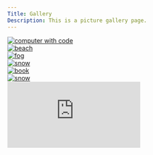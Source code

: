 ```yaml
---
Title: Gallery
Description: This is a picture gallery page.
---
```


<div class = "gallery">
    <a href = "image/code.jpg">
        <div class = "galleryimage">
            <picture>
                <source media="(min-width: 668px)" srcset="image/code.jpg?width=50%&crop-to-fit&aspect-ratio=1.0, image/code.jpg&crop-to-fit&aspect-ratio=1.0 2x">
                <source media="(min-width: 376px)" srcset="image/code.jpg?w=667&crop-to-fit&aspect-ratio=1.0">
                <img src="image/code.jpg?w=375&crop-to-fit&aspect-ratio=1.0" class="max-width" alt="computer with code">
            </picture>
        </div>
    </a>
    <a href = "image/beach.jpg">
        <div class = "galleryimage">
            <picture>
                <source media="(min-width: 668px)" srcset="image/beach.jpg?width=50%&crop-to-fit&aspect-ratio=1.0, image/beach.jpg&crop-to-fit&aspect-ratio=1.0 2x">
                <source media="(min-width: 376px)" srcset="image/beach.jpg?w=667&crop-to-fit&aspect-ratio=1.0">
                <img src="image/beach.jpg?w=375&crop-to-fit&aspect-ratio=1.0" class="max-width" alt="beach">
            </picture>
        </div>
    </a>
    <a href = "image/fog.jpg">
        <div class = "galleryimage">
            <picture>
                <source media="(min-width: 668px)" srcset="image/fog.jpg?height=50%&crop-to-fit&aspect-ratio=1.0 , image/fog.jpg&crop-to-fit&aspect-ratio=1.0 2x">
                <source media="(min-width: 376px)" srcset="image/fog.jpg?w=667&crop-to-fit&aspect-ratio=1.0">
                <img src="image/fog.jpg?w=375&crop-to-fit&aspect-ratio=1.0" class="max-width" alt="fog">
            </picture>
        </div>
    </a>
    <a href = "image/snow.jpg">
        <div class = "galleryimage">
            <picture>
                <source media="(min-width: 668px)" srcset="image/snow.jpg?width=50%&crop-to-fit&aspect-ratio=1.0, image/snow.jpg&crop-to-fit&aspect-ratio=1.0 2x">
                <source media="(min-width: 376px)" srcset="image/snow.jpg?w=667&crop-to-fit&aspect-ratio=1.0">
                <img src="image/snow.jpg?w=375&crop-to-fit&aspect-ratio=1.0" class="max-width" alt="snow">
            </picture>
        </div>
    </a>
    <a href = "image/book.jpg">
        <div class = "galleryimage">
            <picture>
                <source media="(min-width: 668px)" srcset="image/book.jpg?width=50%&crop-to-fit&aspect-ratio=1.0, image/book.jpg&crop-to-fit&aspect-ratio=1.0 2x">
                <source media="(min-width: 376px)" srcset="image/book.jpg?w=667&crop-to-fit&aspect-ratio=1.0">
                <img src="image/book.jpg?w=375&crop-to-fit&aspect-ratio=1.0" class="max-width" alt="book">
            </picture>
        </div>
    </a>
    <a href = "image/snow2.jpg">
        <div class = "galleryimage">
            <picture>
                <source media="(min-width: 668px)" srcset="image/snow2.jpg?width=50%&crop-to-fit&aspect-ratio=1.0, image/snow2.jpg&crop-to-fit&aspect-ratio=1.0 2x">
                <source media="(min-width: 376px)" srcset="image/snow2.jpg?w=667&crop-to-fit&aspect-ratio=1.0">
                <img src="image/snow2.jpg?w=375&crop-to-fit&aspect-ratio=1.0" class="max-width" alt="snow">
            </picture>
        </div>
    </a>
</div>

<div class="embed-container">
    <iframe src="https://www.youtube.com/embed/dQw4w9WgXcQ?si=P8lzzo5W0wV0LHWk" frameborder="0" allowfullscreen></iframe>
</div>